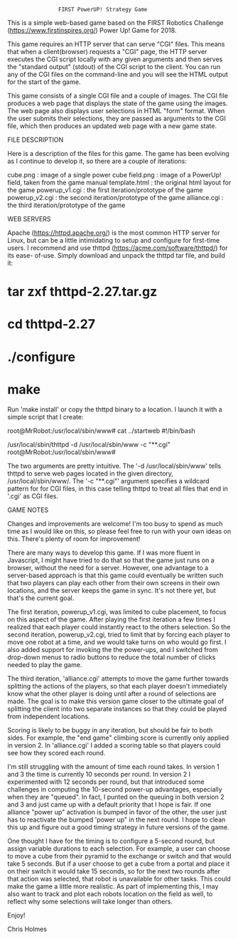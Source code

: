 

                    FIRST PowerUP! Strategy Game


This is a simple web-based game based on the FIRST Robotics Challenge
(https://www.firstinspires.org/)  Power Up! Game for 2018.

This game requires an HTTP server that can serve "CGI" files. This means that
when a client(browser) requests a "CGI" page, the HTTP server executes the CGI
script locally with any given arguments and then serves the "standard output"
(stdout) of the CGI script to the client. You can run any of the CGI files on
the command-line and you will see the HTML output for the start of the game.

This game consists of a single CGI file and a couple of images. The CGI file
produces a web page that displays the state of the game using the images. The
web page also displays user selections in HTML "form" format. When the user
submits their selections, they are passed as arguments to the CGI file, which
then produces an updated web page with a new game state.


  FILE DESCRIPTION

Here is a description of the files for this game. The game has been evolving
as I continue to develop it, so there are a couple of iterations:

cube.png        : image of a single power cube
field.png       : image of a PowerUp! field, taken from the game manual
template.html   : the original html layout for the game	
powerup_v1.cgi  : the first iteration/prototype of the game
powerup_v2.cgi  : the second iteration/prototype of the game
alliance.cgi    : the third iteration/prototype of the game


  WEB SERVERS

Apache (https://httpd.apache.org/) is the most common HTTP server for Linux,
but can be a little intimidating to setup and configure for first-time users.
I recommend and use thttpd (https://acme.com/software/thttpd/) for its ease-
of-use. Simply download and unpack the thttpd tar file, and build it:

  # tar zxf thttpd-2.27.tar.gz
  # cd thttpd-2.27
  # ./configure
  # make

Run 'make install' or copy the thttpd binary to a location. I launch it with
a simple script that I create:

root@MrRobot:/usr/local/sbin/www# cat ../startweb
#!/bin/bash

/usr/local/sbin/thttpd -d /usr/local/sbin/www -c "**.cgi"
root@MrRobot:/usr/local/sbin/www#

The two arguments are pretty intuitive. The '-d /usr/local/sbin/www' tells
thttpd to serve web pages located in the given directory, /usr/local/sbin/www/.
The '-c "**.cgi"' argument specifies a wildcard pattern for for CGI files,
in this case telling thttpd to treat all files that end in '.cgi' as CGI files.


  GAME NOTES

Changes and improvements are welcome! I'm too busy to spend as much time as I
would like on this, so please feel free to run with your own ideas on this.
There's plenty of room for improvement!

There are many ways to develop this game. If I was more fluent in Javascript,
I might have tried to do that so that the game just runs on a browser, without
the need for a server. However, one advantage to a server-based approach is
that this game could eventually be written such that two players can play each
other from their own screens in their own locations, and the server keeps the
game in sync. It's not there yet, but that's the current goal.

The first iteration, powerup_v1.cgi, was limited to cube placement, to focus
on this aspect of the game. After playing the first iteration a few times I
realized that each player could instantly react to the others selection. So the
second iteration, powerup_v2.cgi, tried to limit that by forcing each player to
move one robot at a time, and we would take turns on who would go first. I also
added support for invoking the the power-ups, and I switched from drop-down
menus to radio buttons to reduce the total number of clicks needed to play the
game.

The third iteration, 'alliance.cgi' attempts to move the game further towards
splitting the actions of the players, so that each player doesn't immediately
know what the other player is doing until after a round of selections are made.
The goal is to make this version game closer to the ultimate goal of splitting
the client into two separate instances so that they could be played from
independent locations.

Scoring is likely to be buggy in any iteration, but should be fair to both
sides. For example, the "end game" climbing score is currently only applied in
version 2. In 'alliance.cgi' I added a scoring table so that players could see
how they scored each round.

I'm still struggling with the amount of time each round takes. In version 1
and 3 the time is currently 10 seconds per round. In version 2 I experimented
with 12 seconds per round, but that introduced some challenges in computing
the 10-second power-up advantages, especially when they are "queued". In fact,
I punted on the queuing in both version 2 and 3 and just came up with a default
priority that I hope is fair. If one alliance "power up" activation is bumped
in favor of the other, the user just has to reactivate the bumped 'power up" in
the next round. I hope to clean this up and figure out a good timing strategy
in future versions of the game.

One thought I have for the timing is to configure a 5-second round, but assign
variable durations to each selection. For example, a user can choose to move a
cube from their pyramid to the exchange or switch and that would take 5
seconds. But if a user choose to get a cube from a portal and place it on their
switch it would take 15 seconds, so for the next two rounds after that action
was selected, that robot is unavailable for other tasks. This could make the
game a little more realistic. As part of implementing this, I may also want to
track and plot each robots location on the field as well, to reflect why some
selections will take longer than others.

Enjoy!

Chris Holmes

